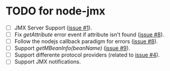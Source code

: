 # TODO for node-jmx

* [ ] JMX Server Support ([issue #1](https://github.com/zuazo/node-jmx/issues/1)).
* [ ] Fix *getAttribute* error event if attribute isn't found ([issue #8](https://github.com/zuazo/node-jmx/issues/8)).
* [ ] Follow the nodejs callback paradigm for errors ([issue #8](https://github.com/zuazo/node-jmx/issues/8)).
* [ ] Support *getMBeanInfo(beanName)* ([issue #9](https://github.com/zuazo/node-jmx/issues/9)).
* [ ] Support differente protocol providers (related to [issue #4](https://github.com/zuazo/node-jmx/pull/4)).
* [ ] Support JMX notifications.
